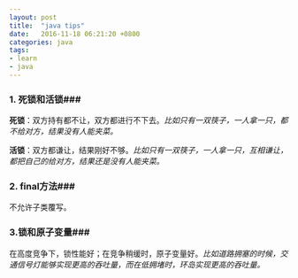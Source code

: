 ```yaml
---
layout: post
title:  "java tips"
date:   2016-11-18 06:21:20 +0800
categories: java
tags:
- learn
- java
---
```


### 1. 死锁和活锁###

**死锁**：双方持有都不让，双方都进行不下去。*比如只有一双筷子，一人拿一只，都不给对方，结果没有人能夹菜。*

**活锁**：双方都谦让，结果刚好不够。*比如只有一双筷子，一人拿一只，互相谦让，都把自己的给对方，结果还是没有人能夹菜。*

### 2. final方法###

不允许子类覆写。

### 3.锁和原子变量###

在高度竞争下，锁性能好；在竞争稍缓时，原子变量好。*比如道路拥塞的时候，交通信号灯能够实现更高的吞吐量，而在低拥堵时，环岛实现更高的吞吐量。*